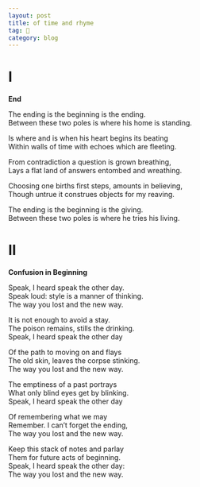 ```yaml
---
layout: post
title: of time and rhyme
tag: 🍞
category: blog
---
```


# I

**End**

The ending is the beginning is the ending.   
Between these two poles is where his home is standing. 

Is where and is when his heart begins its beating  
Within walls of time with echoes which are fleeting.

From contradiction a question is grown breathing,  
Lays a flat land of answers entombed and wreathing.  

Choosing one births first steps, amounts in believing,  
Though untrue it construes objects for my reaving. 

The ending is the beginning is the giving.   
Between these two poles is where he tries his living.

# II

**Confusion in Beginning**

Speak, I heard speak the other day.  
Speak loud: style is a manner of thinking.    
The way you lost and the new way. 

It is not enough to avoid a stay.  
The poison remains, stills the drinking.  
Speak, I heard speak the other day

Of the path to moving on and flays  
The old skin, leaves the corpse stinking.  
The way you lost and the new way.

The emptiness of a past portrays  
What only blind eyes get by blinking.  
Speak, I heard speak the other day

Of remembering what we may  
Remember. I can’t forget the ending,  
The way you lost and the new way. 

Keep this stack of notes and parlay  
Them for future acts of beginning.  
Speak, I heard speak the other day:  
The way you lost and the new way. 



